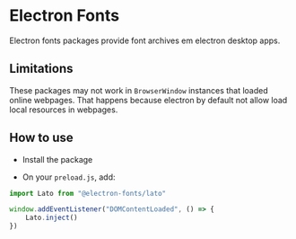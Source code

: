 # Electron Fonts

Electron fonts packages provide font archives em electron desktop apps.

## Limitations

These packages may not work in `BrowserWindow` instances that loaded online webpages. That happens because electron by default not allow load local resources in webpages.

## How to use

* Install the package

* On your `preload.js`, add:

```ts
import Lato from "@electron-fonts/lato"

window.addEventListener("DOMContentLoaded", () => {
    Lato.inject()
})
```